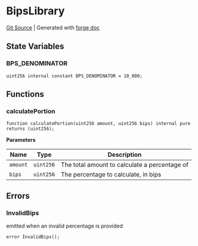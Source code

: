 # BipsLibrary
[Git Source](https://github.com/Uniswap/v4-core/blob/1141642f8ba4665a50660886a8a8401526677045/src/libraries/BipsLibrary.sol)
| Generated with [forge doc](https://book.getfoundry.sh/reference/forge/forge-doc)


## State Variables
### BPS_DENOMINATOR

```solidity
uint256 internal constant BPS_DENOMINATOR = 10_000;
```


## Functions
### calculatePortion


```solidity
function calculatePortion(uint256 amount, uint256 bips) internal pure returns (uint256);
```
**Parameters**

|Name|Type|Description|
|----|----|-----------|
|`amount`|`uint256`|The total amount to calculate a percentage of|
|`bips`|`uint256`|The percentage to calculate, in bips|


## Errors
### InvalidBips
emitted when an invalid percentage is provided


```solidity
error InvalidBips();
```

